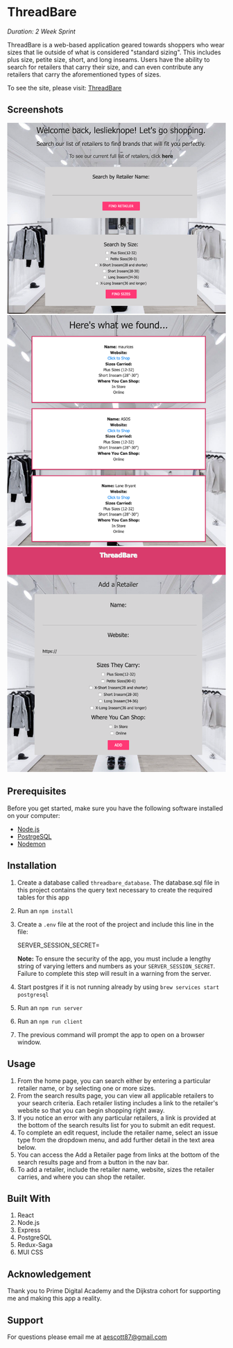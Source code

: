 # ThreadBare

*Duration: 2 Week Sprint*

ThreadBare is a web-based application geared towards shoppers who wear sizes that lie outside of what is considered "standard sizing". This includes plus size, petite size, short, and long inseams. Users have the ability to search for retailers that carry their size, and can even contribute any retailers that carry the aforementioned types of sizes.

To see the site, please visit: [ThreadBare](https://fierce-crag-17582.herokuapp.com/#/home)

## Screenshots
![Search Page](search.png)
![Search Results](search-results.png)
![Add a Retailer](add-a-retailer.png)

## Prerequisites

Before you get started, make sure you have the following software installed on your computer:

- [Node.js](https://nodejs.org/en/)
- [PostrgeSQL](https://www.postgresql.org/)
- [Nodemon](https://nodemon.io/)

## Installation

1. Create a database called `threadbare_database`. The database.sql file in this project contains the query text necessary to create the required tables for this app
2. Run an `npm install`
3. Create a `.env` file at the root of the project and include this line in the file:

    SERVER_SESSION_SECRET=

    **Note:** To ensure the security of the app, you must include a lengthy string of varying letters and numbers as your `SERVER_SESSION_SECRET`. Failure to complete this step will result in a warning from the server.
4. Start postgres if it is not running already by using `brew services start postgresql`
5. Run an `npm run server`
6. Run an `npm run client`
7. The previous command will prompt the app to open on a browser window.

## Usage
1. From the home page, you can search either by entering a particular retailer name, or by selecting one or more sizes.
2. From the search results page, you can view all applicable retailers to your search criteria. Each retailer listing includes a link to the retailer's website so that you can begin shopping right away.
3. If you notice an error with any particular retailers, a link is provided at the bottom of the search results list for you to submit an edit request.
4. To complete an edit request, include the retailer name, select an issue type from the dropdown menu, and add further detail in the text area below.
5. You can access the Add a Retailer page from links at the bottom of the search results page and from a button in the nav bar.
6. To add a retailer, include the retailer name, website, sizes the retailer carries, and where you can shop the retailer.

## Built With
1. React
2. Node.js
3. Express
4. PostgreSQL
5. Redux-Saga
6. MUI CSS

## Acknowledgement
Thank you to Prime Digital Academy and the Dijkstra cohort for supporting me and making this app a reality.

## Support
For questions please email me at aescott87@gmail.com
